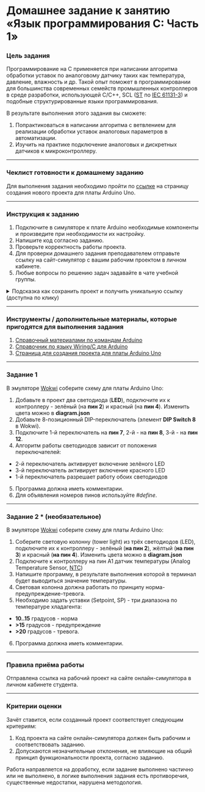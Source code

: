 # Домашнее задание к занятию «Язык программирования С: Часть 1»

### Цель задания

Программирование на C применяется при написании алгоритма обработки уставок по аналоговому датчику таких как температура, давление, влажность и др. Такой опыт поможет в программировании для большинства современных семейств промышленных контроллеров в среде разработки, использующей C/C++, SCL ([ST](https://ru.wikipedia.org/wiki/Structured_Text) по [IEC 61131-3](https://ru.wikipedia.org/wiki/IEC_61131-3)) и подобные структурированные языки программирования.

В результате выполнения этого задания вы сможете:
1. Попрактиковаться в написании алгоритма с ветвлением для реализации обработки уставок аналоговых параметров в автоматизации.
2. Изучить на практике подключение аналоговых и дискретных датчиков к микроконтроллеру.

------

### Чеклист готовности к домашнему заданию

Для выполнения задания необходимо пройти по [ссылке](https://wokwi.com/projects/new/arduino-uno) на страницу создания нового проекта для платы Arduino Uno.

------

### Инструкция к заданию

1. Подключите в симуляторе к плате Arduino необходимые компоненты и произведите при необходимости их настройку.
2. Напишите код согласно заданию.
3. Проверьте корректность работы проекта.
4. Для проверки домашнего задания преподавателем отправьте ссылку на сайт-симулятор с вашим рабочим проектом в личном кабинете.
5. Любые вопросы по решению задач задавайте в чате учебной группы.

<details>
  <summary> Подсказка как сохранить проект и получить уникальную ссылку (доступна по клику)</summary>

1. Нажмите «Save a copy» (выпадающий список рядом с кнопкой «Save» с дискетой)
2. В результате этого ваш проект будет сохранен как новый, а в адресной строке браузера будет строка вида https://wokwi.com/projects/335536327066911316 (пример)
3. Важно, чтобы адресная строка имела адрес, оканчивающийся множеством цифр
4. Теперь сохранение изменений в текущем проекте можно производить просто нажатием на кнопку «Save» (сохраненить текуий проект, как новый, можно только через «Save a copy»)
5. Перед отправкой ссылки на проект в качестве ответа на домашнее задание не забудьте проверить работоспособность ссылки, открыв её в новом окне браузера

  ---
  
</details>


------

### Инструменты / дополнительные материалы, которые пригодятся для выполнения задания

1. [Справочный материалами по командам Arduino](https://alexgyver.ru/lessons/arduino-reference/)
2. [Справочник по языку Wiring/С для Arduino](https://www.arduino.cc/reference/en)
3. [Страница для создания проекта для платы Arduino Uno](https://wokwi.com/projects/new/arduino-uno)

------

### Задание 1

В эмуляторе [Wokwi](https://wokwi.com) соберите схему для платы Arduino Uno:
1. Добавьте в проект два светодиода (**LED**), подключите их к контроллеру - зелёный (на **пин 2**) и красный (на **пин 4**). Изменить цвета можно в **diagram.json**
2. Добавьте 8-позиционный DIP-переключатель (элемент **DIP Switch 8** в Wokwi). 
3. Подключите 1-й переключатель на **пин 7**, 2-й - на **пин 8**, 3-й - на **пин 12**.
4. Алгоритм работы светодиодов зависит от положения переключателей: 
- 2-й переключатель активирует включение зелёного LED
- 3-й переключатель активирует включение красного LED
- 1-й переключатель разрешает работу обоих светодиодов
5. Программа должна иметь комментарии.
6. Для объявления номеров пинов используйте *#define*.

------

### Задание 2 * (необязательное)

В эмуляторе [Wokwi](https://wokwi.com) соберите схему для платы Arduino Uno:
1. Соберите световую колонну (tower light) из трёх светодиодов (LED), подключите их к контроллеру - зелёный (**на пин 2**), жёлтый (**на пин 3**) и красный (**на пин 4**). Изменить цвета можно в **diagram.json**
2. Подключите к контроллеру на пин A1 датчик температуры (Analog Temperature Sensor, [NTC](https://ru.wikipedia.org/wiki/%D0%A2%D0%B5%D1%80%D0%BC%D0%BE%D1%80%D0%B5%D0%B7%D0%B8%D1%81%D1%82%D0%BE%D1%80))
3. Напишите программу, в результате выполнения которой в терминал будет выводиться значение температуры.
4. Световая колонна должна работать по принципу норма-предупреждение-тревога.
5. Необходимо задать уставки (Setpoint, SP) - три диапазона по температуре хладагента:
- **10..15** градусов - норма
- **>15** градусов - предупреждение
- **>20** градусов - тревога.
6. Программа должна иметь комментарии.

------

### Правила приёма работы

Отправлена ссылка на рабочий проект на сайте онлайн-симулятора в личном кабинете студента.

------

### Критерии оценки

Зачёт ставится, если созданный проект соответствует следующим критериям:

1. Код проекта на сайте онлайн-симулятора должен быть рабочим и соответствовать заданию.
2. Допускаются незначительные отклонения, не влияющие на общий принцип функциональности проекта, согласно заданию.

Работа направляется на доработку, если задание выполнено частично или не выполнено, в логике выполнения задания есть противоречия, существенные недостатки, нарушена методология.
